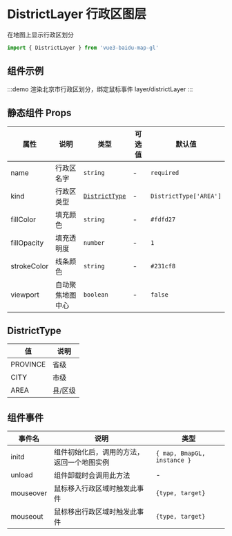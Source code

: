 # DistrictLayer 行政区图层 <Badge type="tip" text="^1.1.2" />

在地图上显示行政区划分

```ts
import { DistrictLayer } from 'vue3-baidu-map-gl'
```

## 组件示例

:::demo 渲染北京市行政区划分，绑定鼠标事件
layer/districtLayer
:::

## 静态组件 Props

| 属性        | 说明             | 类型                            | 可选值 | 默认值                 |
| ----------- | ---------------- | ------------------------------- | ------ | ---------------------- |
| name        | 行政区名字       | `string`                        | -      | `required`             |
| kind        | 行政区类型       | [`DistrictType`](#districttype) | -      | `DistrictType['AREA']` |
| fillColor   | 填充颜色         | `string`                        | -      | `#fdfd27`              |
| fillOpacity | 填充透明度       | `number`                        | -      | `1`                    |
| strokeColor | 线条颜色         | `string`                        | -      | `#231cf8`              |
| viewport    | 自动聚焦地图中心 | `boolean`                       | -      | `false`                |

## DistrictType

| 值       | 说明    |
| -------- | ------- |
| PROVINCE | 省级    |
| CITY     | 市级    |
| AREA     | 县/区级 |

## 组件事件

| 事件名    | 说明                                       | 类型                        |
| --------- | ------------------------------------------ | --------------------------- |
| initd     | 组件初始化后，调用的方法，返回一个地图实例 | `{ map, BmapGL, instance }` |
| unload    | 组件卸载时会调用此方法                     | -                           |
| mouseover | 鼠标移入行政区域时触发此事件               | `{type, target}`            |
| mouseout  | 鼠标移出行政区域时触发此事件               | `{type, target}`            |
